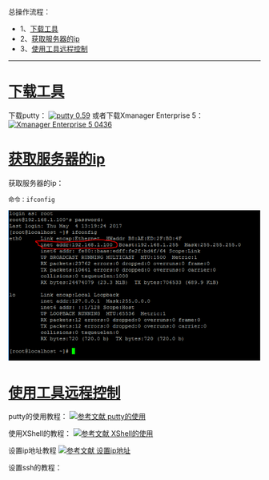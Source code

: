 总操作流程：
- 1、[下载工具](#Linux-01)
- 2、[获取服务器的ip](#Linux-02)
- 3、[使用工具远程控制](#Linux-03)

----------

# <a name="Linux-01" href="#" >下载工具</a>

下载putty：
[![](https://img.shields.io/badge/putty-0.59-green.svg "putty 0.59")](https://pan.baidu.com/s/1T4UYILhzdwoWqkfCINvXgQ)
或者下载Xmanager Enterprise 5：
[![](https://img.shields.io/badge/Xmanager_Enterprise_5-0436-green.svg "Xmanager Enterprise 5 0436")](https://pan.baidu.com/s/13BdHO9Eev2-15rmthagHJw)

# <a name="Linux-02" href="#" >获取服务器的ip</a>

获取服务器的ip：
```
命令：ifconfig
```
![](image/3-1.png)

# <a name="Linux-03" href="#" >使用工具远程控制</a>

putty的使用教程：
[![](https://img.shields.io/badge/参考文献-putty的使用-yellow.svg "参考文献 putty的使用")](http://www.runoob.com/linux/linux-remote-login.html)


使用XShell的教程：
[![](https://img.shields.io/badge/参考文献-XShell的使用-yellow.svg "参考文献 XShell的使用")](http://www.cnblogs.com/perseverancevictory/p/4910145.html)



设置ip地址教程
[![](https://img.shields.io/badge/参考文献-设置ip地址-yellow.svg "参考文献 设置ip地址")](http://www.linuxidc.com/Linux/2015-01/111265.htm)

设置ssh的教程：
